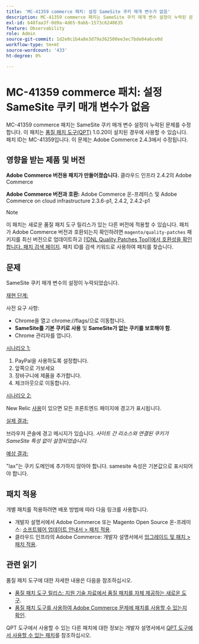 ```yaml
---
title: 'MC-41359 commerce 패치: 설정 SameSite 쿠키 매개 변수가 없음'
description: MC-41359 commerce 패치는 SameSite 쿠키 매개 변수 설정이 누락된 문제를 수정합니다. 이 패치는 [Quality Patches Tool (QPT)](/help/announcements/adobe-commerce-announcements/magento-quality-patches-released-new-tool-to-self-serve-quality-patches.md) 1.0.20이 설치된 경우 사용할 수 있습니다. 패치 ID는 MC-41359입니다. 이 문제는 Adobe Commerce 2.4.3에서 수정됩니다.
exl-id: b48faa3f-0d9a-4d65-9abb-1573c6240635
feature: Observability
role: Admin
source-git-commit: 1d2e0c1b4a8e3d79a362500ee3ec7bde84a6ce0d
workflow-type: tm+mt
source-wordcount: '433'
ht-degree: 0%

---
```


# MC-41359 commerce 패치: 설정 SameSite 쿠키 매개 변수가 없음

MC-41359 commerce 패치는 SameSite 쿠키 매개 변수 설정이 누락된 문제를 수정합니다. 이 패치는 [품질 패치 도구(QPT)](/help/announcements/adobe-commerce-announcements/magento-quality-patches-released-new-tool-to-self-serve-quality-patches.md) 1.0.20이 설치된 경우에 사용할 수 있습니다. 패치 ID는 MC-41359입니다. 이 문제는 Adobe Commerce 2.4.3에서 수정됩니다.

## 영향을 받는 제품 및 버전

**Adobe Commerce 버전용 패치가 만들어졌습니다.** 클라우드 인프라 2.4.2의 Adobe Commerce

**Adobe Commerce 버전과 호환:** Adobe Commerce 온-프레미스 및 Adobe Commerce on cloud infrastructure 2.3.6-p1, 2.4.2, 2.4.2-p1

>[!NOTE]
>
>이 패치는 새로운 품질 패치 도구 릴리스가 있는 다른 버전에 적용할 수 있습니다. 패치가 Adobe Commerce 버전과 호환되는지 확인하려면 `magento/quality-patches` 패키지를 최신 버전으로 업데이트하고 [[!DNL Quality Patches Tool]에서 호환성을 확인합니다. 패치 검색 페이지](https://devdocs.magento.com/quality-patches/tool.html#patch-grid). 패치 ID를 검색 키워드로 사용하여 패치를 찾습니다.

## 문제

SameSite 쿠키 매개 변수의 설정이 누락되었습니다.

<u>재현 단계:</u>

사전 요구 사항:

* Chrome을 열고 chrome://flags/으로 이동합니다.
* **SameSite를 기본 쿠키로 사용** 및 **SameSite가 없는 쿠키를 보호해야 함**.
* Chrome 관리자를 엽니다.

<u>시나리오 1:</u>

1. PayPal을 사용하도록 설정합니다.
1. 앞쪽으로 가보세요
1. 장바구니에 제품을 추가합니다.
1. 체크아웃으로 이동합니다.

<u>시나리오 2:</u>

New Relic [사용](https://docs.magento.com/user-guide/reports/new-relic-reporting.html)이 있으면 모든 프론트엔드 페이지에 경고가 표시됩니다.

<u>실제 결과:</u>

브라우저 콘솔에 경고 메시지가 있습니다. *사이트 간 리소스와 연결된 쿠키가 SameSite 특성 없이 설정되었습니다.*

<u>예상 결과:</u>

&quot;lax&quot;는 쿠키 도메인에 추가하지 않아야 합니다. samesite 속성은 기본값으로 표시되어야 합니다.

## 패치 적용

개별 패치를 적용하려면 배포 방법에 따라 다음 링크를 사용합니다.

* 개발자 설명서에서 Adobe Commerce 또는 Magento Open Source 온-프레미스: [소프트웨어 업데이트 안내서 > 패치 적용](https://devdocs.magento.com/guides/v2.4/comp-mgr/patching/mqp.html).
* 클라우드 인프라의 Adobe Commerce: 개발자 설명서에서 [업그레이드 및 패치 > 패치 적용](https://devdocs.magento.com/cloud/project/project-patch.html).

## 관련 읽기

품질 패치 도구에 대한 자세한 내용은 다음을 참조하십시오.

* [품질 패치 도구 릴리스: 지원 기술 자료에서 품질 패치를 자체 제공하는 새로운 도구](/help/announcements/adobe-commerce-announcements/magento-quality-patches-released-new-tool-to-self-serve-quality-patches.md).
* [품질 패치 도구를 사용하여 Adobe Commerce 문제에 패치를 사용할 수 있는지 확인](/help/support-tools/patches-available-in-qpt-tool/check-patch-for-magento-issue-with-magento-quality-patches.md).

QPT 도구에서 사용할 수 있는 다른 패치에 대한 정보는 개발자 설명서에서 [QPT 도구에서 사용할 수 있는 패치](https://devdocs.magento.com/quality-patches/tool.html#patch-grid)를 참조하십시오.
